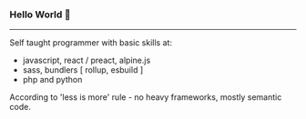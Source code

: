 ### Hello World 🚀

- - -

Self taught programmer with basic skills at:  
- javascript, react / preact, alpine.js
- sass, bundlers [ rollup, esbuild ]
- php and python

According to 'less is more' rule - no heavy frameworks, mostly semantic code.

